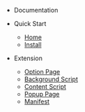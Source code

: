 <!-- docs/_sidebar.md -->

- Documentation

- Quick Start

  - [Home](/)
  - [Install](/install.md)

- Extension
  - [Option Page](options.md)
  - [Background Script](background.md)
  - [Content Script](content.md)
  - [Popup Page](popup.md)
  - [Manifest](manifest.md)
